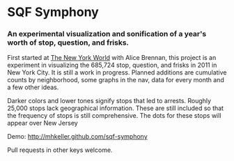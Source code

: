 <h1>SQF Symphony</h1>
<h3>An experimental visualization and sonification of a year's worth of stop, question, and frisks.</h3>
<p>First started at <a href="http://www.thenewyorkworld.com/" target="_blank">The New York World</a> with Alice Brennan, this project is an experiment in visualizing the 685,724 stop, question, and frisks in 2011 in New York City. It is still a work in progress. Planned additions are cumulative counts by neighborhood, some graphs in the nav, data for every month and a few other ideas.</p>

<p>Darker colors and lower tones signify stops that led to arrests. Roughly 25,000 stops lack geographical information. These are still included so that the frequency of stops is still comprehensive. The dots for these stops will appear over New Jersey</p>

<p>Demo: <a href="http://mhkeller.github.com/sqf-symphony" target="_blank">http://mhkeller.github.com/sqf-symphony</a></p>
<p>Pull requests in other keys welcome.</p>